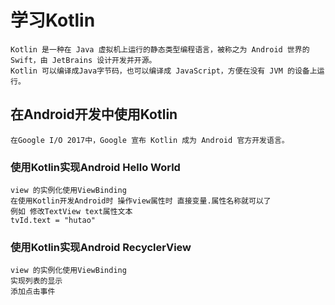 # 学习Kotlin
    Kotlin 是一种在 Java 虚拟机上运行的静态类型编程语言，被称之为 Android 世界的Swift，由 JetBrains 设计开发并开源。
    Kotlin 可以编译成Java字节码，也可以编译成 JavaScript，方便在没有 JVM 的设备上运行。
    
## 在Android开发中使用Kotlin
    在Google I/O 2017中，Google 宣布 Kotlin 成为 Android 官方开发语言。
    
### 使用Kotlin实现Android Hello World
    view 的实例化使用ViewBinding
    在使用Kotlin开发Android时 操作view属性时 直接变量.属性名称就可以了
    例如 修改TextView text属性文本 
    tvId.text = "hutao"
    
### 使用Kotlin实现Android RecyclerView
    view 的实例化使用ViewBinding
    实现列表的显示
    添加点击事件  
    